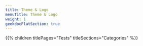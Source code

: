 ```yaml
---
title: Theme & Logo
menuTitle: Theme & Logo
weight: 1 
geekdocFlatSection: true
---
```


{{% children titlePages="Tests" titleSections="Categories" %}}
